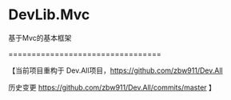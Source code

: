 DevLib.Mvc
==========

基于Mvc的基本框架



=================================

【当前项目重构于 Dev.All项目，https://github.com/zbw911/Dev.All 

历史变更 https://github.com/zbw911/Dev.All/commits/master
】
